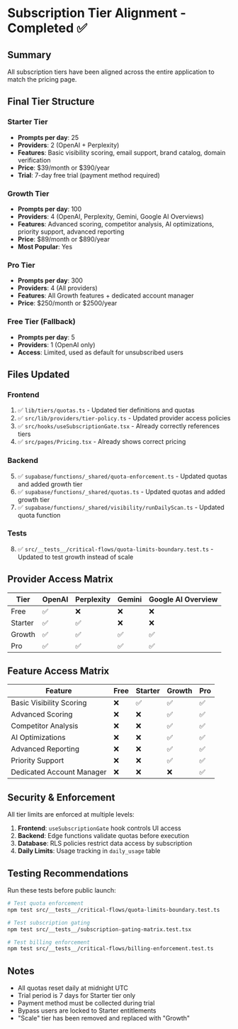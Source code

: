 # Subscription Tier Alignment - Completed ✅

## Summary
All subscription tiers have been aligned across the entire application to match the pricing page.

## Final Tier Structure

### Starter Tier
- **Prompts per day**: 25
- **Providers**: 2 (OpenAI + Perplexity)
- **Features**: Basic visibility scoring, email support, brand catalog, domain verification
- **Price**: $39/month or $390/year
- **Trial**: 7-day free trial (payment method required)

### Growth Tier
- **Prompts per day**: 100
- **Providers**: 4 (OpenAI, Perplexity, Gemini, Google AI Overviews)
- **Features**: Advanced scoring, competitor analysis, AI optimizations, priority support, advanced reporting
- **Price**: $89/month or $890/year
- **Most Popular**: Yes

### Pro Tier
- **Prompts per day**: 300
- **Providers**: 4 (All providers)
- **Features**: All Growth features + dedicated account manager
- **Price**: $250/month or $2500/year

### Free Tier (Fallback)
- **Prompts per day**: 5
- **Providers**: 1 (OpenAI only)
- **Access**: Limited, used as default for unsubscribed users

## Files Updated

### Frontend
1. ✅ `lib/tiers/quotas.ts` - Updated tier definitions and quotas
2. ✅ `src/lib/providers/tier-policy.ts` - Updated provider access policies
3. ✅ `src/hooks/useSubscriptionGate.tsx` - Already correctly references tiers
4. ✅ `src/pages/Pricing.tsx` - Already shows correct pricing

### Backend
5. ✅ `supabase/functions/_shared/quota-enforcement.ts` - Updated quotas and added growth tier
6. ✅ `supabase/functions/_shared/quotas.ts` - Updated quotas and added growth tier
7. ✅ `supabase/functions/_shared/visibility/runDailyScan.ts` - Updated quota function

### Tests
8. ✅ `src/__tests__/critical-flows/quota-limits-boundary.test.ts` - Updated to test growth instead of scale

## Provider Access Matrix

| Tier | OpenAI | Perplexity | Gemini | Google AI Overview |
|------|--------|------------|--------|-------------------|
| Free | ✅ | ❌ | ❌ | ❌ |
| Starter | ✅ | ✅ | ❌ | ❌ |
| Growth | ✅ | ✅ | ✅ | ✅ |
| Pro | ✅ | ✅ | ✅ | ✅ |

## Feature Access Matrix

| Feature | Free | Starter | Growth | Pro |
|---------|------|---------|--------|-----|
| Basic Visibility Scoring | ❌ | ✅ | ✅ | ✅ |
| Advanced Scoring | ❌ | ❌ | ✅ | ✅ |
| Competitor Analysis | ❌ | ❌ | ✅ | ✅ |
| AI Optimizations | ❌ | ❌ | ✅ | ✅ |
| Advanced Reporting | ❌ | ❌ | ✅ | ✅ |
| Priority Support | ❌ | ❌ | ✅ | ✅ |
| Dedicated Account Manager | ❌ | ❌ | ❌ | ✅ |

## Security & Enforcement

All tier limits are enforced at multiple levels:

1. **Frontend**: `useSubscriptionGate` hook controls UI access
2. **Backend**: Edge functions validate quotas before execution
3. **Database**: RLS policies restrict data access by subscription
4. **Daily Limits**: Usage tracking in `daily_usage` table

## Testing Recommendations

Run these tests before public launch:

```bash
# Test quota enforcement
npm test src/__tests__/critical-flows/quota-limits-boundary.test.ts

# Test subscription gating
npm test src/__tests__/subscription-gating-matrix.test.tsx

# Test billing enforcement
npm test src/__tests__/critical-flows/billing-enforcement.test.ts
```

## Notes

- All quotas reset daily at midnight UTC
- Trial period is 7 days for Starter tier only
- Payment method must be collected during trial
- Bypass users are locked to Starter entitlements
- "Scale" tier has been removed and replaced with "Growth"
